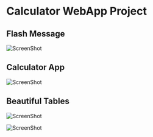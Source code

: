# Calculator WebApp Project

## Flash Message

![ScreenShot](https://raw.github.com/madhurima309/calc2/web_calc/localhost.PNG)

## Calculator App

![ScreenShot](https://raw.github.com/madhurima309/calc2/web_calc/Calc.PNG)

## Beautiful Tables

![ScreenShot](https://raw.github.com/madhurima309/calc2/web_calc/result.PNG)

![ScreenShot](https://raw.github.com/madhurima309/calc2/web_calc/Result_table.png)
